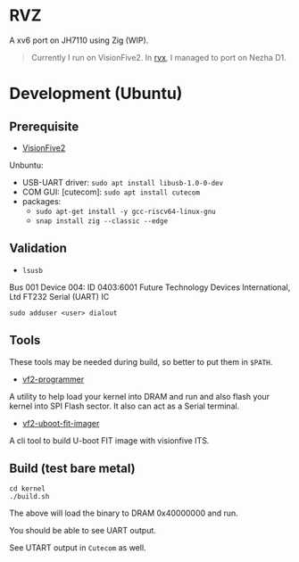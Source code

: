 # RVZ

A xv6 port on JH7110 using Zig (WIP).

> Currently I run on VisionFive2. In [rvx](https://github.com/chaoyangnz/rvx), I managed to port on Nezha D1.


# Development (Ubuntu)

## Prerequisite

- [VisionFive2](https://rvspace.org)

Unbuntu:
- USB-UART driver: `sudo apt install libusb-1.0-0-dev`
- COM GUI: [cutecom]: `sudo apt install cutecom`
- packages: 
    - `sudo apt-get install -y gcc-riscv64-linux-gnu`
    - `snap install zig --classic --edge`

## Validation

- `lsusb`

Bus 001 Device 004: ID 0403:6001 Future Technology Devices International, Ltd FT232 Serial (UART) IC

`sudo adduser <user> dialout`

## Tools

These tools may be needed during build, so better to put them in `$PATH`.

- [vf2-programmer](./tools/vf2-programmer/vf2-programmer)

A utility to help load your kernel into DRAM and run and also flash your kernel into SPI Flash sector. It also can act as a Serial terminal.

- [vf2-uboot-fit-imager](./tools/vf2-uboot-fit-imager/vf2-uboot-fit-imager)

A cli tool to build U-boot FIT image with visionfive ITS.

## Build (test bare metal)

```
cd kernel
./build.sh
```

The above will load the binary to DRAM 0x40000000 and run.

You should be able to see UART output.

See UTART output in `Cutecom` as well.
